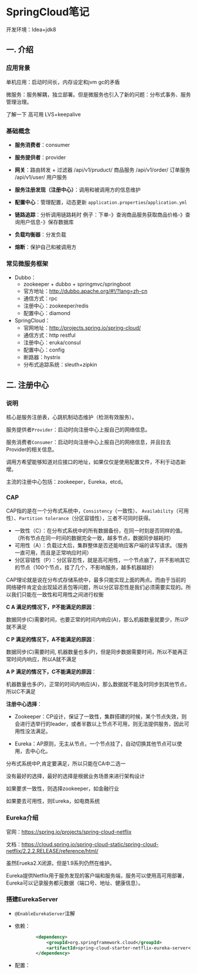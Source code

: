 # SpringCloud笔记

开发环境：Idea+jdk8



## 一. 介绍

### 应用背景

单机应用：启动时间长，内存设定和jvm gc的矛盾

微服务：服务解耦，独立部署。但是微服务也引入了新的问题：分布式事务、服务管理治理。

了解一下 高可用 LVS+keepalive 



### 基础概念

- **服务消费者**：consumer
- **服务提供者**：provider

- **网关**：路由转发 + 过滤器
  			/api/v1/pruduct/      商品服务
        			/api/v1/order/        订单服务
        			/api/v1/user/   	  用户服务

- **服务注册发现（注册中心）**：调用和被调用方的信息维护

- **配置中心**：管理配置，动态更新 `application.properties`/`application.yml`

- **链路追踪**：分析调用链路耗时
  	例子：下单-》查询商品服务获取商品价格-》查询用户信息-》保存数据库

- **负载均衡器**：分发负载

- **熔断**：保护自己和被调用方



### 常见微服务框架

- Dubbo：
  - zookeeper + dubbo + springmvc/springboot
  - 官方地址：http://dubbo.apache.org/#!/?lang=zh-cn
  - 通信方式：rpc
  - 注册中心：zookeeper/redis
  - 配置中心：diamond
- SpringCloud：
  - 官网地址：http://projects.spring.io/spring-cloud/
  - 通信方式：http restful
  - 注册中心：eruka/consul
  - 配置中心：config
  - 断路器：hystrix
  - 分布式追踪系统：sleuth+zipkin







## 二. 注册中心



### 说明

核心是服务注册表，心跳机制动态维护（检测有效服务）。



服务提供者`Provider`：启动时向注册中心上报自己的网络信息。

服务消费者`Consumer`：启动时向注册中心上报自己的网络信息，并且拉去Provider的相关信息。



调用方希望能够知道对应接口的地址，如果仅仅是使用配置文件，不利于动态新增。



主流的注册中心包括：zookeeper，Eureka，etcd。



### CAP

CAP指的是在一个分布式系统中，`Consistency`（一致性）、 `Availability`（可用性）、`Partition tolerance`（分区容错性），三者不可同时获得。



- 一致性（C）：在分布式系统中的所有数据备份，在同一时刻是否同样的值。（所有节点在同一时间的数据完全一致，越多节点，数据同步越耗时）
- 可用性（A）：负载过大后，集群整体是否还能响应客户端的读写请求。（服务一直可用，而且是正常响应时间）
- 分区容错性（P）：分区容忍性，就是高可用性，一个节点崩了，并不影响其它的节点（100个节点，挂了几个，不影响服务，越多机器越好）



CAP理论就是说在分布式存储系统中，最多只能实现上面的两点。而由于当前的网络硬件肯定会出现延迟丢包等问题，所以分区容忍性是我们必须需要实现的。所以我们只能在一致性和可用性之间进行权衡



**C A 满足的情况下，P不能满足的原因**：

数据同步(C)需要时间，也要正常的时间内响应(A)，那么机器数量就要少，所以P就不满足
    

**C P 满足的情况下，A不能满足的原因**：

数据同步(C)需要时间, 机器数量也多(P)，但是同步数据需要时间，所以不能再正常时间内响应，所以A就不满足
    

**A P 满足的情况下，C不能满足的原因**：

机器数量也多(P)，正常的时间内响应(A)，那么数据就不能及时同步到其他节点，所以C不满足



**注册中心选择**：

- Zookeeper：CP设计，保证了一致性，集群搭建的时候，某个节点失效，则会进行选举行的leader，或者半数以上节点不可用，则无法提供服务，因此可用性没法满足。

- Eureka：AP原则，无主从节点，一个节点挂了，自动切换其他节点可以使用，去中心化。

分布式系统中P,肯定要满足，所以只能在CA中二选一

没有最好的选择，最好的选择是根据业务场景来进行架构设计

如果要求一致性，则选择zookeeper，如金融行业

如果要去可用性，则Eureka，如电商系统



### Eureka介绍

官网：https://spring.io/projects/spring-cloud-netflix

文档：https://cloud.spring.io/spring-cloud-static/spring-cloud-netflix/2.2.2.RELEASE/reference/html/

虽然Erueka2.X闭源，但是1.9系列仍然在维护。



Eureka提供Netfilx用于服务发现的客户端和服务端，服务可以使用高可用部署，Eureka可以记录服务都元数据（端口号、地址、健康信息）。



### 搭建EurekaServer

- `@EnableEurekaServer`注解

- 依赖：

  ```xml
          <dependency>
              <groupId>org.springframework.cloud</groupId>
              <artifactId>spring-cloud-starter-netflix-eureka-server</artifactId>
          </dependency>
  ```

- 配置：

  ```yaml
  
  ```

  















